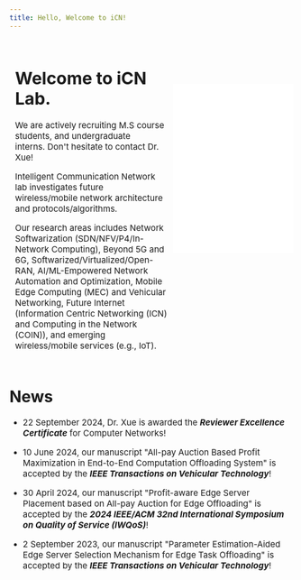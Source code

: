 ```yaml
---
title: Hello, Welcome to iCN!
---
```

<!-- Welcome to iCN! xxxxxxxxxxxxxxxxxxxxxxxxxxxxxxxxxxxxxxxxx.
<div style="text-align: center;">
<img src="./pic/usst.jpg" alt="USST" style="width: 100%;  height: auto; margin: 0 0 10px 0;">
</div> -->

<div style="display: flex; align-items: flex-start;">
    <div style="flex: 1; padding: 10px; font-size: 15px;">
        <h1>Welcome to iCN Lab.</h1>
        <p>We are actively recruiting M.S course students, and undergraduate interns. Don't hesitate to contact Dr. Xue!</p>
        <p>Intelligent Communication Network lab investigates future wireless/mobile network architecture and protocols/algorithms.</p>
       <p>Our research areas includes Network Softwarization (SDN/NFV/P4/In-Network Computing), Beyond 5G and 6G, Softwarized/Virtualized/Open-RAN, AI/ML-Empowered Network Automation and Optimization, Mobile Edge Computing (MEC) and Vehicular Networking, Future Internet (Information Centric Networking (ICN) and Computing in the Network (COIN)), and emerging wireless/mobile services (e.g., IoT).</p>
    </div>
    <!-- <div style="flex: 1; text-align: center;">
        <img src="./pic/usst.jpg" alt="USST" style="width: 100%; max-height: 300px; height: auto;">
    </div> -->
    <div style="flex: 1; text-align: center; margin-top: 80px;">
        <!-- 引入外部 HTML 页面 -->
        <iframe src="./static/1.html" style="width: 100%; height: 300px; border: none;"></iframe>
    </div>


</div>




# News

- <p style="font-size: 15px;">22 September 2024, Dr. Xue is awarded the <strong><em>Reviewer Excellence Certificate</em></strong> for Computer Networks!</p>

- <p style="font-size: 15px;">10 June 2024, our manuscript "All-pay Auction Based Profit Maximization in End-to-End Computation Offloading System" is accepted by the <strong><em>IEEE Transactions on Vehicular Technology</em></strong>!</p>

- <p style="font-size: 15px;">30 April 2024, our manuscript "Profit-aware Edge Server Placement based on All-pay Auction for Edge Offloading" is accepted by the <strong><em>2024 IEEE/ACM 32nd International Symposium on Quality of Service (IWQoS)</em></strong>!</p>

- <p style="font-size: 15px;">2 September 2023, our manuscript "Parameter Estimation-Aided Edge Server Selection Mechanism for Edge Task Offloading" is accepted by the <strong><em>IEEE Transactions on Vehicular Technology</em></strong>!</p>
<!-- - <p style="font-size: 20px;">2022-09-01: iCN is launched!</p> -->


<!-- ### Create a new post

``` bash
$ hexo new "My New Post"
```

More info: [Writing](https://hexo.io/docs/writing.html)

### Run server

``` bash
$ hexo server
```

More info: [Server](https://hexo.io/docs/server.html)

### Generate static files

``` bash
$ hexo generate
```

More info: [Generating](https://hexo.io/docs/generating.html)

### Deploy to remote sites

``` bash
$ hexo deploy
```

More info: [Deployment](https://hexo.io/docs/one-command-deployment.html) -->
